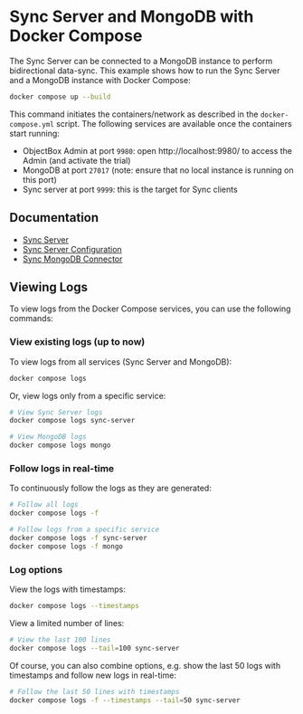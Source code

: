 # Sync Server and MongoDB with Docker Compose

The Sync Server can be connected to a MongoDB instance to perform bidirectional data-sync.
This example shows how to run the Sync Server and a MongoDB instance with Docker Compose:

```bash
docker compose up --build
```

This command initiates the containers/network as described in the `docker-compose.yml` script.
The following services are available once the containers start running:

- ObjectBox Admin at port `9980`: open http://localhost:9980/ to access the Admin (and activate the trial)
- MongoDB at port `27017` (note: ensure that no local instance is running on this port)
- Sync server at port `9999`: this is the target for Sync clients

## Documentation

- [Sync Server](https://sync.objectbox.io/objectbox-sync-server)
- [Sync Server Configuration](https://sync.objectbox.io/sync-server-configuration)
- [Sync MongoDB Connector](https://sync.objectbox.io/mongodb-sync-connector)

## Viewing Logs

To view logs from the Docker Compose services, you can use the following commands:

### View existing logs (up to now)

To view logs from all services (Sync Server and MongoDB):

```bash
docker compose logs
```

Or, view logs only from a specific service:

```bash
# View Sync Server logs
docker compose logs sync-server

# View MongoDB logs
docker compose logs mongo
```

### Follow logs in real-time

To continuously follow the logs as they are generated:

```bash
# Follow all logs
docker compose logs -f

# Follow logs from a specific service
docker compose logs -f sync-server
docker compose logs -f mongo
```

### Log options

View the logs with timestamps:

```bash
docker compose logs --timestamps
```

View a limited number of lines:

```bash
# View the last 100 lines
docker compose logs --tail=100 sync-server
```

Of course, you can also combine options, e.g. show the last 50 logs with timestamps and follow new logs in real-time:

```bash
# Follow the last 50 lines with timestamps
docker compose logs -f --timestamps --tail=50 sync-server
```
